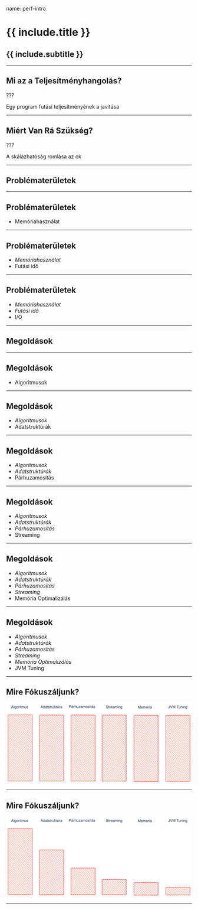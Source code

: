 name: perf-intro

# {{ include.title }}
## {{ include.subtitle }}

---

## Mi az a Teljesítményhangolás?

???

Egy program futási teljesítményének a javítása

---

## Miért Van Rá Szükség?

???

A skálázhatóság romlása az ok

---

## Problématerületek

---

## Problématerületek

- Memóriahasználat

---

## Problématerületek

- *Memóriahasználat*
- Futási idő

---

## Problématerületek

- *Memóriahasználat*
- *Futási idő*
- I/O

---

## Megoldások

---

## Megoldások

- Algoritmusok

---

## Megoldások

- *Algoritmusok*
- Adatstruktúrák

---

## Megoldások

- *Algoritmusok*
- *Adatstruktúrák*
- Párhuzamosítás

---

## Megoldások

- *Algoritmusok*
- *Adatstruktúrák*
- *Párhuzamosítás*
- Streaming

---

## Megoldások

- *Algoritmusok*
- *Adatstruktúrák*
- *Párhuzamosítás*
- *Streaming*
- Memória Optimalizálás

---

## Megoldások

- *Algoritmusok*
- *Adatstruktúrák*
- *Párhuzamosítás*
- *Streaming*
- *Memória Optimalizálás*
- JVM Tuning

---

## Mire Fókuszáljunk?

![Perf Cateogries](/assets/img/perf_categories.svg)

---

## Mire Fókuszáljunk?

![Perf Cateogries](/assets/img/perf_categories_graph.svg)

---